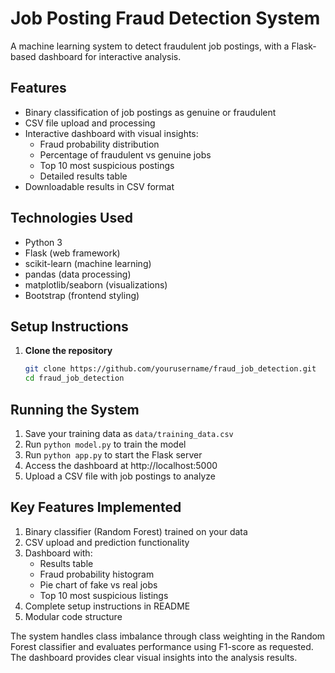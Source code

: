 # Job Posting Fraud Detection System

A machine learning system to detect fraudulent job postings, with a Flask-based dashboard for interactive analysis.

## Features

- Binary classification of job postings as genuine or fraudulent
- CSV file upload and processing
- Interactive dashboard with visual insights:
  - Fraud probability distribution
  - Percentage of fraudulent vs genuine jobs
  - Top 10 most suspicious postings
  - Detailed results table
- Downloadable results in CSV format

## Technologies Used

- Python 3
- Flask (web framework)
- scikit-learn (machine learning)
- pandas (data processing)
- matplotlib/seaborn (visualizations)
- Bootstrap (frontend styling)

## Setup Instructions

1. **Clone the repository**
   ```bash
   git clone https://github.com/yourusername/fraud_job_detection.git
   cd fraud_job_detection

## Running the System

1. Save your training data as `data/training_data.csv`
2. Run `python model.py` to train the model
3. Run `python app.py` to start the Flask server
4. Access the dashboard at http://localhost:5000
5. Upload a CSV file with job postings to analyze

## Key Features Implemented

1. Binary classifier (Random Forest) trained on your data
2. CSV upload and prediction functionality
3. Dashboard with:
   - Results table
   - Fraud probability histogram
   - Pie chart of fake vs real jobs
   - Top 10 most suspicious listings
4. Complete setup instructions in README
5. Modular code structure

The system handles class imbalance through class weighting in the Random Forest classifier and evaluates performance using F1-score as requested. The dashboard provides clear visual insights into the analysis results.
